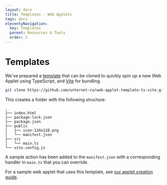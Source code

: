 ```yaml
---
layout: docs
title: Templates - Web Applets
tags: docs
eleventyNavigation:
  key: Templates
  parent: Resources & Tools
  order: 2
---
```


# Templates

We've prepared a <a href="https://github.com/unternet-co/web-applet-template-ts-vite" target="_blank">template</a> that can be cloned to quickly spin up a new Web Applet using TypeScript, and <a href="https://vite.dev" target="_blank">Vite</a> for bundling.

```bash
git clone https://github.com/unternet-co/web-applet-template-ts-vite.git
```

This creates a folder with the following structure:

```
.
├── index.html
├── package-lock.json
├── package.json
├── public
│   ├── icon-128x128.png
│   └── manifest.json
├── src
│   └── main.ts
└── vite.config.js
```

A sample action has been added to the `manifest.json` with a corresponding handler in `main.ts` that you can override.

For a sample web applet that uses this template, see [our applet creation guide](/docs/web-applets/guides/creating-an-applet).
